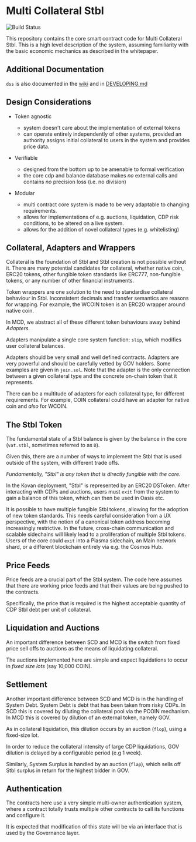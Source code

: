 # Multi Collateral Stbl
![Build Status](https://github.com/indefibank/dss/actions/workflows/.github/workflows/tests.yaml/badge.svg?branch=v1.2)

This repository contains the core smart contract code for Multi
Collateral Stbl. This is a high level description of the system, assuming
familiarity with the basic economic mechanics as described in the
whitepaper.

## Additional Documentation

`dss` is also documented in the [wiki](https://github.com/indefibank/dss/wiki) and in [DEVELOPING.md](https://github.com/indefibank/dss/blob/master/DEVELOPING.md)

## Design Considerations

- Token agnostic
  - system doesn't care about the implementation of external tokens
  - can operate entirely independently of other systems, provided an authority assigns
    initial collateral to users in the system and provides price data.

- Verifiable
  - designed from the bottom up to be amenable to formal verification
  - the core cdp and balance database makes *no* external calls and
    contains *no* precision loss (i.e. no division)

- Modular
  - multi contract core system is made to be very adaptable to changing
    requirements.
  - allows for implementations of e.g. auctions, liquidation, CDP risk
    conditions, to be altered on a live system.
  - allows for the addition of novel collateral types (e.g. whitelisting)


## Collateral, Adapters and Wrappers

Collateral is the foundation of Stbl and Stbl creation is not possible
without it. There are many potential candidates for collateral, whether
native coin, ERC20 tokens, other fungible token standards like ERC777,
non-fungible tokens, or any number of other financial instruments.

Token wrappers are one solution to the need to standardise collateral
behaviour in Stbl. Inconsistent decimals and transfer semantics are
reasons for wrapping. For example, the WCOIN token is an ERC20 wrapper
around native coin.

In MCD, we abstract all of these different token behaviours away behind
*Adapters*.

Adapters manipulate a single core system function: `slip`, which
modifies user collateral balances.

Adapters should be very small and well defined contracts. Adapters are
very powerful and should be carefully vetted by GOV holders. Some
examples are given in `join.sol`. Note that the adapter is the only
connection between a given collateral type and the concrete on-chain
token that it represents.

There can be a multitude of adapters for each collateral type, for
different requirements. For example, COIN collateral could have an
adapter for native coin and *also* for WCOIN.


## The Stbl Token

The fundamental state of a Stbl balance is given by the balance in the
core (`vat.stbl`, sometimes referred to as `D`).

Given this, there are a number of ways to implement the Stbl that is used
outside of the system, with different trade offs.

*Fundamentally, "Stbl" is any token that is directly fungible with the
core.*

In the Kovan deployment, "Stbl" is represented by an ERC20 DSToken.
After interacting with CDPs and auctions, users must `exit` from the
system to gain a balance of this token, which can then be used in Oasis
etc.

It is possible to have multiple fungible Stbl tokens, allowing for the
adoption of new token standards. This needs careful consideration from a
UX perspective, with the notion of a canonical token address becoming
increasingly restrictive. In the future, cross-chain communication and
scalable sidechains will likely lead to a proliferation of multiple Stbl
tokens. Users of the core could `exit` into a Plasma sidechain, an
Main network shard, or a different blockchain entirely via e.g. the Cosmos
Hub.


## Price Feeds

Price feeds are a crucial part of the Stbl system. The code here assumes
that there are working price feeds and that their values are being
pushed to the contracts.

Specifically, the price that is required is the highest acceptable
quantity of CDP Stbl debt per unit of collateral.


## Liquidation and Auctions

An important difference between SCD and MCD is the switch from fixed
price sell offs to auctions as the means of liquidating collateral.

The auctions implemented here are simple and expect liquidations to
occur in *fixed size lots* (say 10,000 COIN).


## Settlement

Another important difference between SCD and MCD is in the handling of
System Debt. System Debt is debt that has been taken from risky CDPs.
In SCD this is covered by diluting the collateral pool via the PCOIN
mechanism. In MCD this is covered by dilution of an external token,
namely GOV.

As in collateral liquidation, this dilution occurs by an auction
(`flop`), using a fixed-size lot.

In order to reduce the collateral intensity of large CDP liquidations,
GOV dilution is delayed by a configurable period (e.g 1 week).

Similarly, System Surplus is handled by an auction (`flap`), which sells
off Stbl surplus in return for the highest bidder in GOV.


## Authentication

The contracts here use a very simple multi-owner authentication system,
where a contract totally trusts multiple other contracts to call its
functions and configure it.

It is expected that modification of this state will be via an interface
that is used by the Governance layer.
